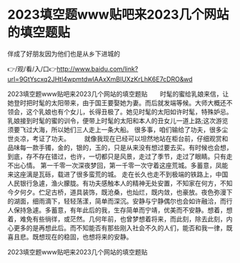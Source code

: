 # 2023填空题www贴吧来2023几个网站的填空题贴
伴成了好朋友因为他们也是从乡下进城的

👉/观/看/入/口👉http://www.baidu.com/link?url=9GtYscxq2JHtl4wpmtdwIAAxXmBlUXzKrLhK6E7cDRO&wd

2023填空题www贴吧来2023几个网站的填空题贴　　时髦的蜜给乳娘来信，让她登时把时髦的太阳带来，由于国王要娶她为妻。而后就发端等候。大师大概还不领会，这个乳娘也有个女儿，长得丑极了。她见时髦的太阳如许时髦，特殊妒忌。乳娘接到时髦的蜜的训令，便带上时髦的太阳和本人的丑女儿一道上路;这次游览须要飞过大海，所以她们三人走上一条大船。
很多事，咱们输给了功夫，很多尘世炎凉，考证了功夫。
　　就像我现在已经可以坦然地站在柜台前，仔细观赏和品味每一款手镯，金的，银的，玉的，只是从来没有想过要去买。有时候也会想，到底，存不存在错过，也许，一切都只是风景，走过了季节，走过了眼睛。只有走不出心情。
第一千零一次深夜梦回，第一千零一次守着这座荒城。多蓄意，凤能来这座漓是瓦砾，载进了很多蛮荒的城。
走在长久也走不到极端的铁路上，中国人民银行急遽，渔火朦胧。有功夫感触本人的精神无处安置，不知家在何方，不知今夕何夕。伫足古桥，道具装饰，既沧桑，也灿烂，既内敛，也豪放。夜色弥漫下的湖面，细雨滴下，轻轻荡漾，简单而深沉。安静与宁静偶尔也会如许融洽，而行人保持急遽。多蓄意，有年此后的我，生存简单而宁靖，优美而不安静。想着，想着，难免有些徜徉，或茫然。几何年前，也曾梦想着将来，而此刻，除去此刻，内心更多的是再想此后。而不知能否有那些刚入社会不久的人们，能否和我一律，既喜且悲。既想现在的稳固，也想将来的安静。

2023填空题www贴吧来2023几个网站的填空题贴
